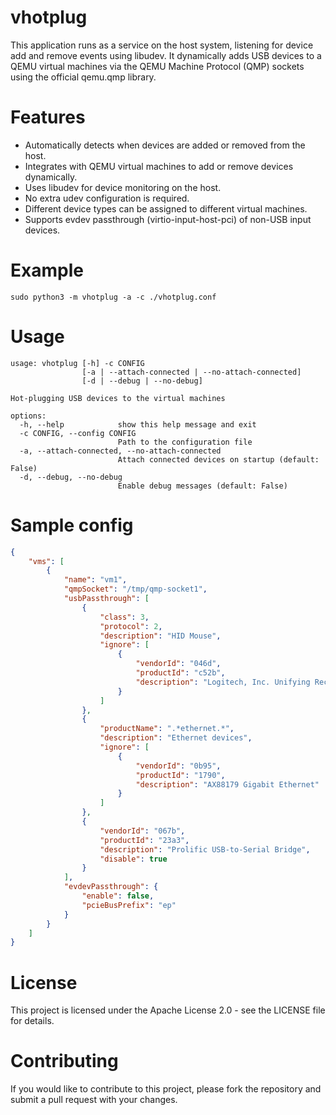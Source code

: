 # vhotplug

This application runs as a service on the host system, listening for device add and remove events using libudev.
It dynamically adds USB devices to a QEMU virtual machines via the QEMU Machine Protocol (QMP) sockets using the official qemu.qmp library.

# Features

- Automatically detects when devices are added or removed from the host.
- Integrates with QEMU virtual machines to add or remove devices dynamically.
- Uses libudev for device monitoring on the host.
- No extra udev configuration is required.
- Different device types can be assigned to different virtual machines.
- Supports evdev passthrough (virtio-input-host-pci) of non-USB input devices.

# Example

```
sudo python3 -m vhotplug -a -c ./vhotplug.conf
```

# Usage

```
usage: vhotplug [-h] -c CONFIG
                [-a | --attach-connected | --no-attach-connected]
                [-d | --debug | --no-debug]

Hot-plugging USB devices to the virtual machines

options:
  -h, --help            show this help message and exit
  -c CONFIG, --config CONFIG
                        Path to the configuration file
  -a, --attach-connected, --no-attach-connected
                        Attach connected devices on startup (default: False)
  -d, --debug, --no-debug
                        Enable debug messages (default: False)
```

# Sample config

```json
{
    "vms": [
        {
            "name": "vm1",
            "qmpSocket": "/tmp/qmp-socket1",
            "usbPassthrough": [
                {
                    "class": 3,
                    "protocol": 2,
                    "description": "HID Mouse",
                    "ignore": [
                        {
                            "vendorId": "046d",
                            "productId": "c52b",
                            "description": "Logitech, Inc. Unifying Receiver"
                        }
                    ]
                },
                {
                    "productName": ".*ethernet.*",
                    "description": "Ethernet devices",
                    "ignore": [
                        {
                            "vendorId": "0b95",
                            "productId": "1790",
                            "description": "AX88179 Gigabit Ethernet"
                        }
                    ]
                },
                {
                    "vendorId": "067b",
                    "productId": "23a3",
                    "description": "Prolific USB-to-Serial Bridge",
                    "disable": true
                }
            ],
            "evdevPassthrough": {
                "enable": false,
                "pcieBusPrefix": "ep"
            }
        }
    ]
}
```

# License

This project is licensed under the Apache License 2.0 - see the LICENSE file for details.

# Contributing

If you would like to contribute to this project, please fork the repository and submit a pull request with your changes.
